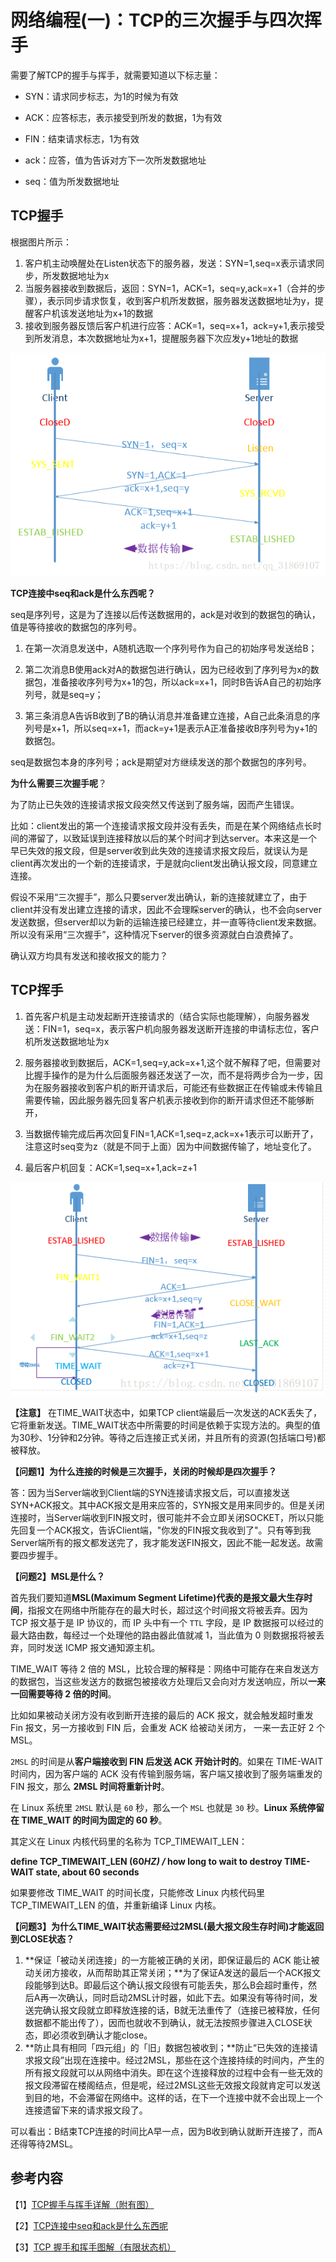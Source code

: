 # 网络编程(一)：TCP的三次握手与四次挥手

需要了解TCP的握手与挥手，就需要知道以下标志量：

- SYN：请求同步标志，为1的时候为有效 

- ACK：应答标志，表示接受到所发的数据，1为有效 
- FIN：结束请求标志，1为有效
- ack：应答，值为告诉对方下一次所发数据地址 
- seq：值为所发数据地址

## TCP握手

根据图片所示： 

1. 客户机主动唤醒处在Listen状态下的服务器，发送：SYN=1,seq=x表示请求同步，所发数据地址为x 
2. 当服务器接收到数据后，返回：SYN=1，ACK=1，seq=y,ack=x+1（合并的步骤），表示同步请求恢复，收到客户机所发数据，服务器发送数据地址为y，提醒客户机该发送地址为x+1的数据 
3. 接收到服务器反馈后客户机进行应答：ACK=1，seq=x+1，ack=y+1,表示接受到所发消息，本次数据地址为x+1，提醒服务器下次应发y+1地址的数据

![image-20201222131205347](图片/image-20201222131205347.png)

**TCP连接中seq和ack是什么东西呢？**

seq是序列号，这是为了连接以后传送数据用的，ack是对收到的数据包的确认，值是等待接收的数据包的序列号。

1. 在第一次消息发送中，A随机选取一个序列号作为自己的初始序号发送给B；

2. 第二次消息B使用ack对A的数据包进行确认，因为已经收到了序列号为x的数据包，准备接收序列号为x+1的包，所以ack=x+1，同时B告诉A自己的初始序列号，就是seq=y；

3. 第三条消息A告诉B收到了B的确认消息并准备建立连接，A自己此条消息的序列号是x+1，所以seq=x+1，而ack=y+1是表示A正准备接收B序列号为y+1的数据包。

seq是数据包本身的序列号；ack是期望对方继续发送的那个数据包的序列号。

**为什么需要三次握手呢**？

为了防止已失效的连接请求报文段突然又传送到了服务端，因而产生错误。

比如：client发出的第一个连接请求报文段并没有丢失，而是在某个网络结点长时间的滞留了，以致延误到连接释放以后的某个时间才到达server。本来这是一个早已失效的报文段，但是server收到此失效的连接请求报文段后，就误认为是client再次发出的一个新的连接请求，于是就向client发出确认报文段，同意建立连接。

假设不采用“三次握手”，那么只要server发出确认，新的连接就建立了，由于client并没有发出建立连接的请求，因此不会理睬server的确认，也不会向server发送数据，但server却以为新的运输连接已经建立，并一直等待client发来数据。所以没有采用“三次握手”，这种情况下server的很多资源就白白浪费掉了。

确认双方均具有发送和接收报文的能力？

## TCP挥手

1. 首先客户机是主动发起断开连接请求的（结合实际也能理解），向服务器发送：FIN=1，seq=x，表示客户机向服务器发送断开连接的申请标志位，客户机所发送数据地址为x 

2. 服务器接收到数据后，ACK=1,seq=y,ack=x+1,这个就不解释了吧，但需要对比握手操作的是为什么后面服务器还发送了一次，而不是将两步合为一步，因为在服务器接收到客户机的断开请求后，可能还有些数据正在传输或未传输且需要传输，因此服务器先回复客户机表示接收到你的断开请求但还不能够断开，
3. 当数据传输完成后再次回复FIN=1,ACK=1,seq=z,ack=x+1表示可以断开了，注意这时seq变为z（就是不同于上面）因为中间数据传输了，地址变化了。 
4. 最后客户机回复：ACK=1,seq=x+1,ack=z+1

![image-20201222160749482](图片/image-20201222160749482.png)

**【注意】** 在TIME_WAIT状态中，如果TCP client端最后一次发送的ACK丢失了，它将重新发送。TIME_WAIT状态中所需要的时间是依赖于实现方法的。典型的值为30秒、1分钟和2分钟。等待之后连接正式关闭，并且所有的资源(包括端口号)都被释放。

**【问题1】为什么连接的时候是三次握手，关闭的时候却是四次握手？**

答：因为当Server端收到Client端的SYN连接请求报文后，可以直接发送SYN+ACK报文。其中ACK报文是用来应答的，SYN报文是用来同步的。但是关闭连接时，当Server端收到FIN报文时，很可能并不会立即关闭SOCKET，所以只能先回复一个ACK报文，告诉Client端，"你发的FIN报文我收到了"。只有等到我Server端所有的报文都发送完了，我才能发送FIN报文，因此不能一起发送。故需要四步握手。

**【问题2】MSL是什么？**

首先我们要知道**MSL(Maximum Segment Lifetime)**代表的是**报文最大生存时间**，指报文在网络中所能存在的最大时长，超过这个时间报文将被丢弃。因为 TCP 报文基于是 IP 协议的，而 IP 头中有一个 `TTL` 字段，是 IP 数据报可以经过的最大路由数，每经过一个处理他的路由器此值就减 1，当此值为 0 则数据报将被丢弃，同时发送 ICMP 报文通知源主机。

TIME_WAIT 等待 2 倍的 MSL，比较合理的解释是：网络中可能存在来自发送方的数据包，当这些发送方的数据包被接收方处理后又会向对方发送响应，所以**一来一回需要等待 2 倍的时间**。

比如如果被动关闭方没有收到断开连接的最后的 ACK 报文，就会触发超时重发 Fin 报文，另一方接收到 FIN 后，会重发 ACK 给被动关闭方， 一来一去正好 2 个 MSL。

`2MSL` 的时间是从**客户端接收到 FIN 后发送 ACK 开始计时的**。如果在 TIME-WAIT 时间内，因为客户端的 ACK 没有传输到服务端，客户端又接收到了服务端重发的 FIN 报文，那么 **2MSL 时间将重新计时**。

在 Linux 系统里 `2MSL` 默认是 `60` 秒，那么一个 `MSL` 也就是 `30` 秒。**Linux 系统停留在 TIME_WAIT 的时间为固定的 60 秒**。

其定义在 Linux 内核代码里的名称为 TCP_TIMEWAIT_LEN：

**define TCP_TIMEWAIT_LEN (60*HZ) /* how long to wait to destroy TIME-WAIT state, about 60 seconds** 

如果要修改 TIME_WAIT 的时间长度，只能修改 Linux 内核代码里 TCP_TIMEWAIT_LEN 的值，并重新编译 Linux 内核。

**【问题3】为什么TIME_WAIT状态需要经过2MSL(最大报文段生存时间)才能返回到CLOSE状态？**

1. **保证「被动关闭连接」的一方能被正确的关闭，即保证最后的 ACK 能让被动关闭方接收，从而帮助其正常关闭；**为了保证A发送的最后一个ACK报文段能够到达B。即最后这个确认报文段很有可能丢失，那么B会超时重传，然后A再一次确认，同时启动2MSL计时器，如此下去。如果没有等待时间，发送完确认报文段就立即释放连接的话，B就无法重传了（连接已被释放，任何数据都不能出传了），因而也就收不到确认，就无法按照步骤进入CLOSE状态，即必须收到确认才能close。
2. **防止具有相同「四元组」的「旧」数据包被收到；**防止“已失效的连接请求报文段”出现在连接中。经过2MSL，那些在这个连接持续的时间内，产生的所有报文段就可以从网络中消失。即在这个连接释放的过程中会有一些无效的报文段滞留在楼阁结点，但是呢，经过2MSL这些无效报文段就肯定可以发送到目的地，不会滞留在网络中。这样的话，在下一个连接中就不会出现上一个连接遗留下来的请求报文段了。

可以看出：B结束TCP连接的时间比A早一点，因为B收到确认就断开连接了，而A还得等待2MSL。

## 参考内容

【1】[TCP握手与挥手详解（附有图）](https://blog.csdn.net/qq_31869107/article/details/81327494)

【2】[TCP连接中seq和ack是什么东西呢](https://blog.csdn.net/m0_47354578/article/details/109717014)

【3】[TCP 握手和挥手图解（有限状态机）](https://blog.csdn.net/xy010902100449/article/details/48274635)

